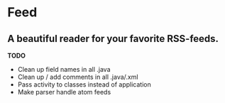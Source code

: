 Feed
====

A beautiful reader for your favorite RSS-feeds.
-----------------------------------------------

**TODO**
- Clean up field names in all .java
- Clean up / add comments in all .java/.xml
- Pass activity to classes instead of application
- Make parser handle atom feeds
